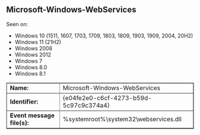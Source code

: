 ## Microsoft-Windows-WebServices

Seen on:
* Windows 10 (1511, 1607, 1703, 1709, 1803, 1809, 1903, 1909, 2004, 20H2)
* Windows 11 (21H2)
* Windows 2008
* Windows 2012
* Windows 7
* Windows 8.0
* Windows 8.1

<table border="1" class="docutils">
  <tbody>
    <tr>
      <td><b>Name:</b></td>
      <td>Microsoft-Windows-WebServices</td>
    </tr>
    <tr>
      <td><b>Identifier:</b></td>
      <td>{e04fe2e0-c6cf-4273-b59d-5c97c9c374a4}</td>
    </tr>
    <tr>
      <td><b>Event message file(s):</b></td>
      <td>%systemroot%\system32\webservices.dll</td>
    </tr>
  </tbody>
</table>

&nbsp;

